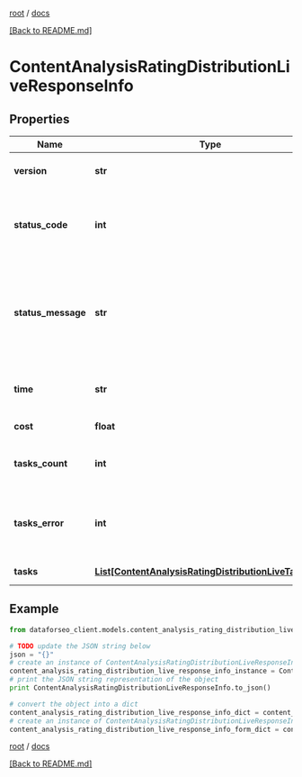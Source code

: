 [root](./../ "root") / [docs](./ "docs")

[[Back to README.md]](./../README.md "[Back to README.md]")

# ContentAnalysisRatingDistributionLiveResponseInfo

## Properties

Name | Type | Description | Notes
------------ | ------------- | ------------- | -------------
**version** | **str** | the current version of the API | [optional]
**status_code** | **int** | general status code you can find the full list of the response codes here | [optional]
**status_message** | **str** | general informational message you can find the full list of general informational messages here | [optional]
**time** | **str** | total execution time, seconds | [optional]
**cost** | **float** | total tasks cost, USD | [optional]
**tasks_count** | **int** | the number of tasks in the tasks array | [optional]
**tasks_error** | **int** | the number of tasks in the tasks array returned with an error | [optional]
**tasks** | [**List[ContentAnalysisRatingDistributionLiveTaskInfo]**](ContentAnalysisRatingDistributionLiveTaskInfo.md) | array of tasks | [optional]

## Example

```python
from dataforseo_client.models.content_analysis_rating_distribution_live_response_info import ContentAnalysisRatingDistributionLiveResponseInfo

# TODO update the JSON string below
json = "{}"
# create an instance of ContentAnalysisRatingDistributionLiveResponseInfo from a JSON string
content_analysis_rating_distribution_live_response_info_instance = ContentAnalysisRatingDistributionLiveResponseInfo.from_json(json)
# print the JSON string representation of the object
print ContentAnalysisRatingDistributionLiveResponseInfo.to_json()

# convert the object into a dict
content_analysis_rating_distribution_live_response_info_dict = content_analysis_rating_distribution_live_response_info_instance.to_dict()
# create an instance of ContentAnalysisRatingDistributionLiveResponseInfo from a dict
content_analysis_rating_distribution_live_response_info_form_dict = content_analysis_rating_distribution_live_response_info.from_dict(content_analysis_rating_distribution_live_response_info_dict)
```

  

[root](./../ "root") / [docs](./ "docs")

[[Back to README.md]](./../README.md "[Back to README.md]")